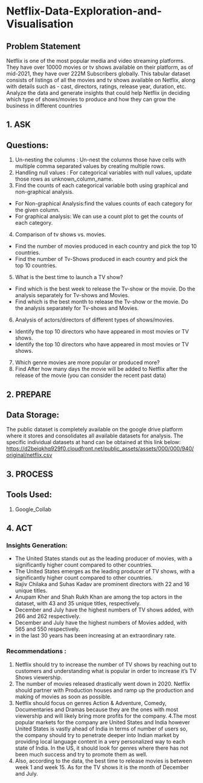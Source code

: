 # Netflix-Data-Exploration-and-Visualisation
## Problem Statement
Netflix is one of the most popular media and video streaming platforms. They have over 10000 movies or tv shows available on their platform, as of mid-2021, they have over 222M Subscribers globally. This tabular dataset consists of listings of all the movies and tv shows available on Netflix, along with details such as - cast, directors, ratings, release year, duration, etc.
Analyze the data and generate insights that could help Netflix ijn deciding which type of shows/movies to produce and how they can grow the business in different countries

## 1. ASK

## Questions:
1. Un-nesting the columns : Un-nest the columns those have cells with multiple comma separated values by creating multiple rows.
2. Handling null values : For categorical variables with null values, update those rows as unknown_column_name.
3. Find the counts of each categorical variable both using graphical and non-graphical analysis.
  * For Non-graphical Analysis:find the values counts of each category for the given column.
  * For graphical analysis: We can use a count plot to get the counts of each category.
4. Comparison of tv shows vs. movies.
  * Find the number of movies produced in each country and pick the top 10 countries.
  * Find the number of Tv-Shows produced in each country and pick the top 10 countries.
5. What is the best time to launch a TV show?
  * Find which is the best week to release the Tv-show or the movie. Do the analysis separately for Tv-shows and Movies.
  * Find which is the best month to release the Tv-show or the movie. Do the analysis separately for Tv-shows and Movies.
6. Analysis of actors/directors of different types of shows/movies.
  * Identify the top 10 directors who have appeared in most movies or TV shows.
  * Identify the top 10 directors who have appeared in most movies or TV shows.
7. Which genre movies are more popular or produced more?
8. Find After how many days the movie will be added to Netflix after the release of the movie (you can consider the recent past data)

## 2. PREPARE

## Data Storage:
The public dataset is completely available on the google drive platform where it stores and consolidates all available datasets for analysis. The specific individual datasets at hand can be obtained at this link below: https://d2beiqkhq929f0.cloudfront.net/public_assets/assets/000/000/940/original/netflix.csv

## 3. PROCESS

## Tools Used:
1. Google_Collab

## 4. ACT

### Insights Generation:

* The United States stands out as the leading producer of movies, with a significantly higher count compared to other countries.
* The United States emerges as the leading producer of TV shows, with a significantly higher count compared to other countries.
* Rajiv Chilaka and Suhas Kadav are prominent directors with 22 and 16 unique titles.
* Anupam Kher and Shah Rukh Khan are among the top actors in the dataset, with 43 and 35 unique titles, respectively.
* December and July have the highest numbers of TV shows added, with 266 and 262 respectively.
* December and July have the highest numbers of Movies added, with 565 and 550 respectively.
* in the last 30 years has been increasing at an extraordinary rate.

### Recommendations :
1. Netflix should try to increase the number of TV shows by reaching out to customers and understanding what is popular in order to
increase itʼs TV Shows viewership.
2. The number of movies released drastically went down in 2020. Netflix should partner with Production houses and ramp up the
production and making of movies as soon as possible.
3. Netflix should focus on genres Action & Adventure, Comedy, Documentaries and Dramas because they are the ones with most
viewership and will likely bring more profits for the company. 4.The most popular markets for the company are United States and India
however United States is vastly ahead of India in terms of number of users so, the company should try to penetrate deeper into Indian
market by providing local language content in a very personalized way to each state of India. In the US, it should look for genres where
there has not been much success and try to promote them as well.
4. Also, according to the data, the best time to release movies is between week 1 and week 15. As for the TV shows it is the month of
December and July.
